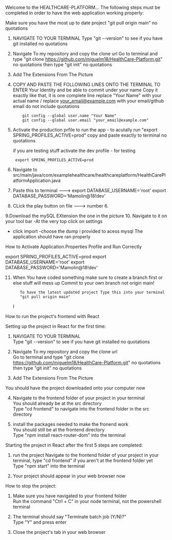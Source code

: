 Welcome to the HEALTHCARE-PLATFORM...
The following steps must be completed in order to have the web application working properly:

Make sure you have the most up to date project
"git pull origin main" no quotations

1.  NAVIGATE TO YOUR TERMINAL
    Type "git --version" to see if you have git installed no quotations

2.  Navigate To my repository and copy the clone url
    Go to terminal and type "git clone https://github.com/miguelm18/HealthCare-Platform.git" no quotations
    then type "git init" no quotations
3.  Add The Extensions From The Picture

4.  COPY AND PASTE THE FOLLOWING LINES ONTO THE TERMINAL TO ENTER Your Identity and be able to commit under your name
    Copy it exactly like that, it is one complete line
    replace "Your Name" with your actual name / replace your_email@example.com with your email/github email
    do not include quotations

            git config --global user.name "Your Name"
            git config --global user.email "your_email@example.com"

5.  Activate the production prfile to run the app - to acutally run
    "export SPRING_PROFILES_ACTIVE=prod" copy and paste exactly to terminal no quotations

    if you are testing stuff activate the dev profile - for testing 

         export SPRING_PROFILES_ACTIVE=prod

6.  Navigate to src/main/java/com/examplehealthcare/healthcareplatform/HealthCarePlatformApplication.java
7.  Paste this to terminal ---> export DATABASE_USERNAME='root' export DATABASE_PASSWORD='Mamolin@18!dev'

8.  CLick the play button on file ---> number 6.

9.Download the mySQL EXtension the one in the picture 10. Navigate to it on your tool bar
-At the very top click on settings

- click import
  -choose the dump i provided to acess mysql
  The application should have ran properly

How to Activate Application.Properties Profile and Run Correctly

export SPRING_PROFILES_ACTIVE=prod
export DATABASE_USERNAME='root' export DATABASE_PASSWORD='Mamolin@18!dev'

11. When You have coded something make sure to create a branch first or else stuff will mess up
    Commit to your own branch not origin main!

           To have the latest updated project Type this into your terminal
           "git pull origin main"

    I

How to run the project's frontend with React

Setting up the project in React for the first time:

1. NAVIGATE TO YOUR TERMINAL  
   Type "git --version" to see if you have git installed no quotations

2. Navigate To my repository and copy the clone url  
   Go to terminal and type "git clone https://github.com/miguelm18/HealthCare-Platform.git" no quotations
   then type "git init" no quotations

3. Add The Extensions From The Picture

You should have the project downloaded onto your computer now

4. Navigate to the frontend folder of your project in your terminal  
   You should already be at the src directory  
   Type "cd frontend" to navigate into the frontend folder in the src directory

5. install the packages needed to make the fronend work  
   You should still be at the frontend directory  
   Type "npm install react-router-dom" into the terminal

Starting the project in React after the first 5 steps are completed:

1. run the project
   Navigate to the frontend folder of your project in your terminal, type "cd frontend" if you aren't at the frontend folder yet  
   Type "npm start" into the terminal

2. Your project should appear in your web browser now

How to stop the project:

1.  Make sure you have navigated to your frontend folder  
    Run the command "Ctrl + C" in your node terminal, not the powershell terminal

2.  The terminal should say "Terminate batch job (Y/N)?"  
    Type "Y" and press enter

3.  Close the project's tab in your web browser
